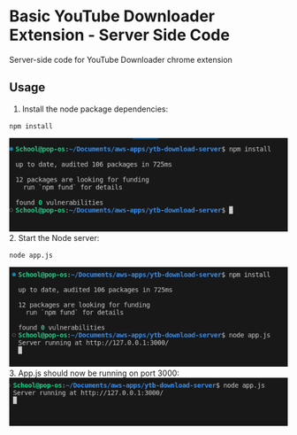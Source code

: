 # Basic YouTube Downloader Extension - Server Side Code
Server-side code for YouTube Downloader chrome extension

## Usage
1. Install the node package dependencies: 
```
npm install
```

![Alt text](image.png)
2. Start the Node server:
```
node app.js
```

![Alt text](image-1.png)
3. App.js should now be running on port 3000: 
![Alt text](image-2.png)

